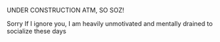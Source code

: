 UNDER CONSTRUCTION ATM, SO SOZ! 

Sorry If I ignore you, I am heavily unmotivated and mentally drained to socialize these days
